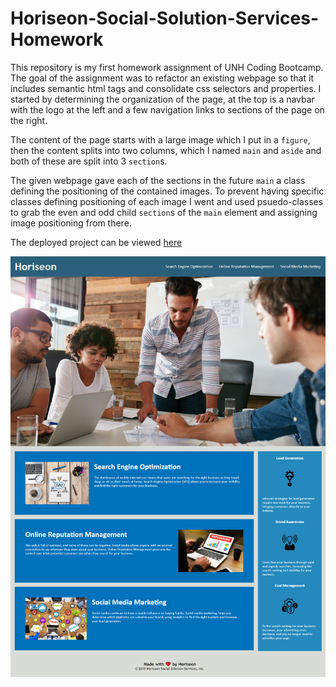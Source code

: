 # Horiseon-Social-Solution-Services-Homework

This repository is my first homework assignment of UNH Coding Bootcamp.
The goal of the assignment was to refactor an existing webpage so that it includes semantic html tags and consolidate css selectors and properties.
I started by determining the organization of the page, at the top is a navbar with the logo at the left and a few navigation links to sections of the page on the right.

The content of the page starts with a large image which I put in a `figure`, then the content splits into two columns, which I named `main` and `aside` and both of these are split into 3 `section`s.

The given webpage gave each of the sections in the future `main` a class defining the positioning of the contained images. 
To prevent having specific classes defining positioning of each image I went and used psuedo-classes to grab the even and odd child `section`s of the `main` element and assigning image positioning from there.

The deployed project can be viewed [here](https://thetiiiim.github.io/Horiseon-Social-Solution-Services-Homework/)

![screenshot.png](https://raw.githubusercontent.com/thetiiiim/Horiseon-Social-Solution-Services-Homework/main/assets/images/screenshot.png)
